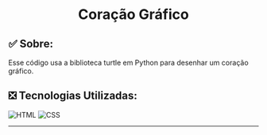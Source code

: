 <div align="center">

<h1> Coração Gráfico </h1>
  
</div>

<h2>✅ Sobre: </h2>
Esse código usa a biblioteca turtle em Python para desenhar um coração gráfico.

<h2>❎ Tecnologias Utilizadas: </h2>

![HTML](https://img.shields.io/badge/HTML5-E34F26?style=for-the-badge&logo=html5&logoColor=white)
![CSS](https://img.shields.io/badge/CSS3-1572B6?style=for-the-badge&logo=css3&logoColor=white)

---